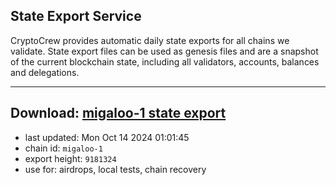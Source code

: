 ## State Export Service
CryptoCrew provides automatic daily state exports for all chains we validate. State export files can be used as genesis files and are a snapshot of the current blockchain state, including all validators, accounts, balances and delegations.

---
**Download: [migaloo-1 state export](https://dl-eu2.ccvalidators.com/SERVICE/migaloo/migaloo-1_export_9181324.json)**
---

- last updated: Mon Oct 14 2024 01:01:45
- chain id: `migaloo-1`
- export height: `9181324`
- use for: airdrops, local tests, chain recovery
